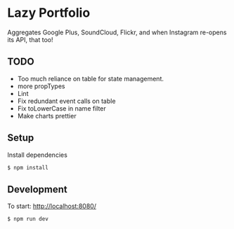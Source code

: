 Lazy Portfolio
===========
Aggregates Google Plus, SoundCloud, Flickr, and when Instagram re-opens its API, that too!

## TODO
- Too much reliance on table for state management.
- more propTypes
- Lint
- Fix redundant event calls on table
- Fix toLowerCase in name filter
- Make charts prettier


## Setup
Install dependencies
```sh
$ npm install
```

## Development
To start: [http://localhost:8080/](http://localhost:8080/)
```sh
$ npm run dev
```
